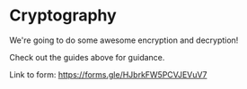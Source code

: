 # Cryptography

We're going to do some awesome encryption and decryption!

Check out the guides above for guidance.

Link to form: https://forms.gle/HJbrkFW5PCVJEVuV7
